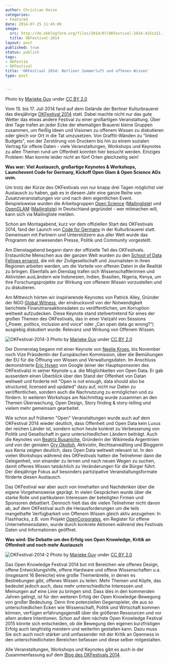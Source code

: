 ```yaml
---
author: Christian Heise
categories:
- Featured
date: 2014-07-25 11:45:09
image:
  src: http://de.okblogfarm.org/files/2014/07/OKFestival-2014-415x311.jpg
  title: OKFestival-2014
layout: post
published: true
status: publish
tags:
- OKFest14
- OKFestival
title: 'OKFestival 2014: Berliner Sommerluft und offenes Wissen'
type: post


---
```


 Photo by [Marieke Guy](https://secure.flickr.com/photos/mariekeguy/) under [CC BY 2.0](https://creativecommons.org/licenses/by/2.0/deed.de)

Vom 15. bis 17. Juli 2014 fand auf dem Gelände der Berliner Kulturbrauerei das diesjährige [OKFestival 2014](http://2014.okfestival.org/) statt. Dabei machte nicht nur das gute Wetter das etwas andere Festival zu einer großartigen Veranstaltung. Über drei Tage trafen an jeder Ecke der ehemaligen Brauerei kleine Gruppen zusammen, um fleißig Ideen und Visionen zu offenem Wissen zu diskutieren oder gleich vor Ort in die Tat umzusetzen. Von Graffiti-Wänden zu "linked Budgets", von der Zerstörung von Druckern bis hin zu einem sozialen Vertrag für offene Daten - viele Veranstaltungen, Workshops und Keynotes zu allen Themen rund um Offenheit konnten hier besucht werden. Einziges Problem: Man konnte leider nicht an fünf Orten gleichzeitig sein!

**Was war: Viel Austausch, großartige Keynotes & Workshops, Launchevent Code for Germany, Kickoff Open Glam & Open Science AGs uvm.**

Um trotz der Kürze des OKFestivals von nur knapp drei Tagen möglichst viel Austausch zu haben, gab es in diesem Jahr eine ganze Reihe von Zusatzveranstaltungen vor und nach dem eigentlichen Event. Beispielsweise wurden die Arbeitsgruppen [Open Science](http://okfn.de/2014/07/okfestival-2014-fringe-event-arbeitsgruppe-fuer-die-oeffnung-von-wissenschaft-und-forschung-open-science/) ([Mailingliste](https://lists.okfn.org/mailman/listinfo/open-science-de)) und [OpenGLAM](http://okfn.de/openglam/#openglam-workshop) ([Mailingliste](https://lists.okfn.org/mailman/listinfo/openglam-de)) in Deutschland gegründet - wer mitmachen will, kann sich via Mailingliste melden.

Schon am Montagabend, kurz vor dem offiziellen Start des OKFestivals 2014, fand der Launch von [Code for Germany](http://codefor.de/) in der Kulturbrauerei statt. Gemeinsam mit Partnern und Unterstützern aus aller Welt wurde das Programm der anwesenden Presse, Politik und Community vorgestellt.

Am Dienstagabend begann dann der offizielle Teil des OKFestivals. Erstaunliche Menschen aus der ganzen Welt wurden zu den [School of Data Fellows ernannt](http://schoolofdata.org/2014/07/15/announcing-the-school-of-data-fellows/), die mit der Zivilgesellschaft und Journalisten in ihren Regionen arbeiten werden, um die Vorteile von offenen Daten in die Realität zu bringen. Ebenfalls am Dienstag trafen sich Wissenschaftlerinnen und Aktivisten ausLändern wie Indonesien, Indien, Brasilien, Nigeria, Kenya, um ihre Forschungsprojekte zur Wirkung von offenem Wissen vorzustellen und zu diskutieren.

Am Mittwoch hörten wir inspirierende Keynotes von Patrick Alley, Gründer der NGO [Global Witness](https://de.wikipedia.org/wiki/Global_Witness), der eindrucksvoll von der Notwendigkeit berichtete Finanztransaktionsdaten zu veröffentlichen, um Korruption weltweit aufzudecken. Diese Keynote stand stellvertretend für eines der großen Themen des OKFestivals, das in einer Vielzahl von Sessions („Power, politics, inclusion and voice“ oder „Can open data go wrong?“) ausgiebig diskutiert wurde: Relevanz und Wirkung von Offenem Wissen.

![OKFestival-2014-3](http://de.okblogfarm.org/files/2014/07/OKFestival-2014-3-415x311.jpg) Photo by [Marieke Guy](https://secure.flickr.com/photos/mariekeguy/) under [CC BY 2.0](https://creativecommons.org/licenses/by/2.0/deed.de)

Der Donnerstag begann mit einer Keynote von [Neelie Kroes](http://ec.europa.eu/commission_2010-2014/kroes/), bis November noch Vize Präsidentin der Europäischen Kommission, über die Bemühungen der EU für die Öffnung von Wissen und Verwaltungsdaten. Im Anschluss demonstrierte [Eric Hysen](http://2014.okfestival.org/okfestival-keynote-spotlight-eric-hysen/) von Google (einer der Hauptsponsoren des OKFestivals) in seiner Keynote u.a. die Möglichkeiten von Open Data. Er gab ausserdem einen Überblick über den Stand der Offenheit von Datan weltweit und forderte mit "Open is not enough, data should also be structured, licensed and updated" dazu auf, nicht nur Daten zu veröffentlichen, sondern auch die Nachnutzung zu ermöglichen und zu fördern. In weiteren Workshops am Nachmittag wurde zusammen an den Themen Überwachung, Open Design, Story finding & story-telling und vielem mehr gemeinsam gearbeitet.

Wie schon auf früheren "Open" Veranstaltungen wurde auch auf dem OKFestival 2014 wieder deutlich, dass Offenheit und Open Data kein Luxus der reichen Länder ist, sondern schon heute konkret zu Verbesserung von Politik und Gesellschaft in ganz unterschiedlichen Ländern beiträgt. Auch die Keynotes von [Beatriz Busaniche](https://twitter.com/beabusaniche), Gründerin der Wikimedia Argentinien und von der genialen [Ory Okolloh](https://en.wikipedia.org/wiki/Ory_Okolloh), Aktivistin, Rechtsanwälting und Bloggerin aus Kenia zeigten deutlich, dass Open Data weltweit relevant ist. In den vielen Workshops während des OKFestivals hatten die Teilnehmer dann die Gelegenheit, von einander zu lernen und nach neuen Wegen zu suchen, damit offenes Wissen tatsächlich zu Veränderungen für die Bürger führt. Der diesjährige Fokus auf besonders partizipative Veranstaltungsformate förderte diesen Austausch.

Das OKFestival war aber auch von Innehalten und Nachdenken über die eigene Vorgehensweise geprägt. In vielen Gesprächen wurde über die starke Rolle und partikularen Interessen der beteiligten Firmen und Sponsoren debattiert. Dennoch hielt das die vielen Teilnehmer nicht davon ab, auf dem OKFestival auch die Herausforderungen um die teils mangelhafte Verfügbarkeit von Offenem Wissen gleich aktiv anzugehen: In Flashhacks, z.B. vom Projekt [OpenCorporates](http://opencorporates.com), ein Register für offene Unternehmensdaten, wurde durch konkrete Aktionen während des Festivals Daten und Informationen geöffnet.

**Was wird: Die Debatte um den Erfolg von Open Knowledge, Kritik an Offenheit und noch mehr Austausch**

![OKFestival-2014-2](http://de.okblogfarm.org/files/2014/07/OKFestival-2014-2-415x311.jpg) Photo by [Marieke Guy](https://secure.flickr.com/photos/mariekeguy/) under [CC BY 2.0](https://creativecommons.org/licenses/by/2.0/deed.de)

Das Open Knowledge Festival 2014 bot mit Bereichen wie offenes Design, offene Entwicklungshilfe, offene Hardware und offene Wissenschaften u.a. (insgesamt 16 Bereiche) eine große Themenbreite, in denen es Bestrebungen gibt, offenes Wissen zu teilen. Mehr Themen und Köpfe, das bedeutet jedoch auch, dass mehr unterschiedliche Interessen und Meinungen auf eine Linie zu bringen sind. Dass dies in den kommenden Jahren gelingt, ist für den weiteren Erfolg der Open Knowledge-Bewegung von großer Bedeutung. Denn ihre potenziellen Gegenspieler, die aus so unterschiedlichen Ecken wie Wissenschaft, Politik und Wirtschaft kommen können, verfügen erfahrungsgemäß über die größeren Ressourcen und vor allem andere Intentionen. Schon auf dem nächste Open Knowledge Festival 2015 könnte sich entscheiden, ob die Bewegung den eigenen kurzfristigen Erfolg auch langfristig meistern und weiterhin gestalten kann. Dazu muss Sie sich auch noch stärker und umfassender mit der Kritik an Openness in den unterschiedlichsten Bereichen befassen und diese selber mitgestalten.

Alle Veranstaltungen, Workshops und Keynotes gibt es auch in der Zusammenfassung auf dem [Blog des OKFestivals 2014](http://2014.okfestival.org/blog/).